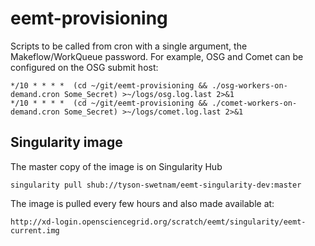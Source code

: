 # eemt-provisioning

Scripts to be called from cron with a single argument, the Makeflow/WorkQueue password. For example, OSG and Comet can be configured on the OSG submit host:

```
*/10 * * * *  (cd ~/git/eemt-provisioning && ./osg-workers-on-demand.cron Some_Secret) >~/logs/osg.log.last 2>&1
*/10 * * * *  (cd ~/git/eemt-provisioning && ./comet-workers-on-demand.cron Some_Secret) >~/logs/comet.log.last 2>&1

```

## Singularity image

The master copy of the image is on Singularity Hub

    singularity pull shub://tyson-swetnam/eemt-singularity-dev:master

The image is pulled every few hours and also made available at:

    http://xd-login.opensciencegrid.org/scratch/eemt/singularity/eemt-current.img


